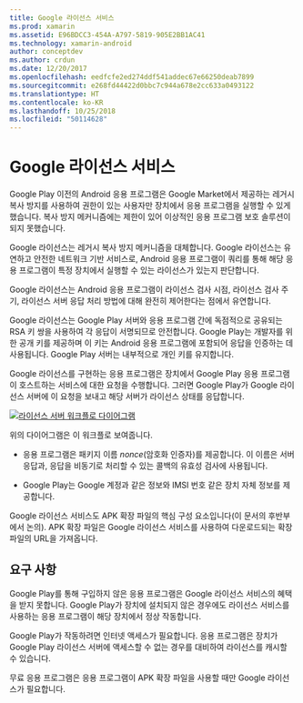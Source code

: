 ```yaml
---
title: Google 라이선스 서비스
ms.prod: xamarin
ms.assetid: E96BDCC3-454A-A797-5819-905E2BB1AC41
ms.technology: xamarin-android
author: conceptdev
ms.author: crdun
ms.date: 12/20/2017
ms.openlocfilehash: eedfcfe2ed274ddf541addec67e66250deab7899
ms.sourcegitcommit: e268fd44422d0bbc7c944a678e2cc633a0493122
ms.translationtype: HT
ms.contentlocale: ko-KR
ms.lasthandoff: 10/25/2018
ms.locfileid: "50114628"
---
```

# <a name="google-licensing-services"></a>Google 라이선스 서비스

Google Play 이전의 Android 응용 프로그램은 Google Market에서 제공하는 레거시 복사 방지를 사용하여 권한이 있는 사용자만 장치에서 응용 프로그램을 실행할 수 있게 했습니다. 복사 방지 메커니즘에는 제한이 있어 이상적인 응용 프로그램 보호 솔루션이 되지 못했습니다.

Google 라이선스는 레거시 복사 방지 메커니즘을 대체합니다.
Google 라이선스는 유연하고 안전한 네트워크 기반 서비스로, Android 응용 프로그램이 쿼리를 통해 해당 응용 프로그램이 특정 장치에서 실행할 수 있는 라이선스가 있는지 판단합니다.

Google 라이선스는 Android 응용 프로그램이 라이선스 검사 시점, 라이선스 검사 주기, 라이선스 서버 응답 처리 방법에 대해 완전히 제어한다는 점에서 유연합니다.

Google 라이선스는 Google Play 서버와 응용 프로그램 간에 독점적으로 공유되는 RSA 키 쌍을 사용하여 각 응답이 서명되므로 안전합니다. Google Play는 개발자를 위한 공개 키를 제공하며 이 키는 Android 응용 프로그램에 포함되어 응답을 인증하는 데 사용됩니다. Google Play 서버는 내부적으로 개인 키를 유지합니다.

Google 라이선스를 구현하는 응용 프로그램은 장치에서 Google Play 응용 프로그램이 호스트하는 서비스에 대한 요청을 수행합니다. 그러면 Google Play가 Google 라이선스 서버에 이 요청을 보내고 해당 서버가 라이선스 상태를 응답합니다. 

[![라이선스 서버 워크플로 다이어그램](google-licensing-services-images/gp-licensing-service-overview.png)](google-licensing-services-images/gp-licensing-service-overview.png#lightbox)

위의 다이어그램은 이 워크플로 보여줍니다. 

-   응용 프로그램은 패키지 이름 *nonce*(암호화 인증자)를 제공합니다. 이 이름은 서버 응답과, 응답을 비동기로 처리할 수 있는 콜백의 유효성 검사에 사용됩니다.  

-   Google Play는 Google 계정과 같은 정보와 IMSI 번호 같은 장치 자체 정보를 제공합니다. 

Google 라이선스 서비스도 APK 확장 파일의 핵심 구성 요소입니다(이 문서의 후반부에서 논의). APK 확장 파일은 Google 라이선스 서비스를 사용하여 다운로드되는 확장 파일의 URL을 가져옵니다.


## <a name="requirements"></a>요구 사항

Google Play를 통해 구입하지 않은 응용 프로그램은 Google 라이선스 서비스의 혜택을 받지 못합니다. Google Play가 장치에 설치되지 않은 경우에도 라이선스 서비스를 사용하는 응용 프로그램이 해당 장치에서 정상 작동합니다.

Google Play가 작동하려면 인터넷 액세스가 필요합니다. 응용 프로그램은 장치가 Google Play 라이선스 서버에 액세스할 수 없는 경우를 대비하여 라이선스를 캐시할 수 있습니다.

무료 응용 프로그램은 응용 프로그램이 APK 확장 파일을 사용할 때만 Google 라이선스가 필요합니다.
